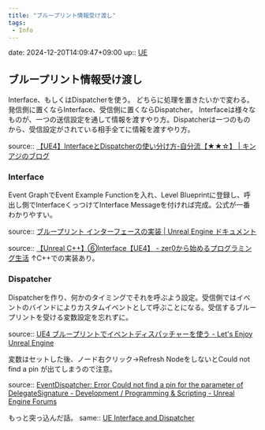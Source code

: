 ```yaml
---
title: "ブループリント情報受け渡し"
tags:
 - Info
---
```


date: 2024-12-20T14:09:47+09:00
up:: [UE](../Bar/App/Unreal_Engine.md)


## ブループリント情報受け渡し

Interface、もしくはDispatcherを使う。 
どちらに処理を置きたいかで変わる。発信側に置くならInterface、受信側に置くならDispatcher。 
Interfaceは様々なものが、一つの送信設定を通して情報を渡すやり方。Dispatcherは一つのものから、受信設定がされている相手全てに情報を渡すやり方。

source:: [【UE4】InterfaceとDispatcherの使い分け方-自分流【★★☆】 \| キンアジのブログ](https://kinnaji.com/2018/12/15/interfaceanddispatcher/)

### Interface
Event GraphでEvent Example Functionを入れ、Level Blueprintに登録し、呼出し側でInterfaceくっつけてInterface Messageを付ければ完成。公式が一番わかりやすい。 

source:: [ブループリント インターフェースの実装 \| Unreal Engine ドキュメント](https://docs.unrealengine.com/4.27/ja/ProgrammingAndScripting/Blueprints/UserGuide/Types/Interface/UsingInterfaces/) 

source:: [【Unreal C++】⑥Interface【UE4】 - zer0から始めるプログラミング生活](https://bigden.hatenablog.com/entry/2018/02/15/105952) 
↑C++での実装あり。

### Dispatcher
Dispatcherを作り、何かのタイミングでそれを呼ぶよう設定。受信側ではイベントのバインドによりカスタムイベントとして呼ぶことになる。受信するブループリントを受ける変数設定を忘れずに。

source:: [UE4 ブループリントでイベントディスパッチャーを使う - Let's Enjoy Unreal Engine](https://unrealengine.hatenablog.com/entry/2014/10/20/223445)

変数はセットした後、ノード右クリック→Refresh NodeをしないとCould not find a pin が出てしまうので注意。

source:: [EventDispatcher: Error Could not find a pin for the parameter of DelegateSignature - Development / Programming & Scripting - Unreal Engine Forums](https://forums.unrealengine.com/t/eventdispatcher-error-could-not-find-a-pin-for-the-parameter-of-delegatesignature/309168/2)

もっと突っ込んだ話。
same:: [UE Interface and Dispatcher](../Info/UE%20Interface%20and%20Dispatcher.md)